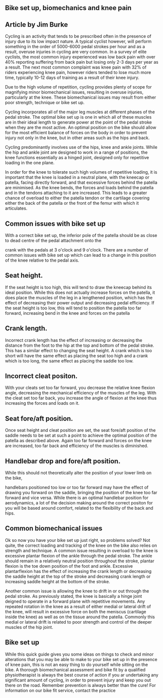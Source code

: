 <!-- image -->

## Bike set up, biomechanics and knee pain

## Article by Jim Burke

Cycling is an activity that tends to be prescribed often in the presence of injury due to its low impact nature.  A typical cyclist however, will perform something in the order of 5000-6000 pedal strokes per hour and as a result, overuse injuries in cycling are very common.  In a survey of elite cyclists, the most common injury experienced was low back pain with over 40% reporting suffering from back pain but losing only 2-3 days per year as a result.  The next most common complaint was knee pain with 32% of riders experiencing knee pain, however riders tended to lose much more time, typically 10-12 days of training as a result of their knee injury.

Due to the high volume of repetition, cycling provides plenty of scope for magnifying minor biomechanical issues, resulting in overuse injuries, particularly at the knee.  These biomechanical issues may result from either poor strength, technique or bike set up.

<!-- image -->

Cycling incorporates all of the major leg muscles at different phases of the pedal stroke.  The optimal bike set up is one in which all of these muscles are in their ideal length to generate power at the point of the pedal stroke when they are the most active.   An optimal position on the bike should allow for the most efficient balance of forces on the body in order to prevent injury not only in the knee, but in other areas such as the hips and back.

Cycling predominantly involves use of the hips, knee and ankle joints.  While the hip and ankle joint are designed to work in a range of positions, the knee functions essentially as a hinged joint, designed only for repetitive loading in the one plane.

In order for the knee to tolerate such high volumes of repetitive loading, it is important that the knee is loaded in a neutral plane, with the kneecap or patella, facing directly forward, and that excessive forces behind the patella are minimised.  As the knee bends, the forces and loads behind the patella and in the tendons attaching to it are increased.  This leads to a greater chance of overload to either the patella tendon or the cartilage covering either the back of the patella or the front of the femur with which it articulates.

## Common issues with bike set up

With a correct bike set up, the inferior pole of the patella should be as close to dead centre of the pedal attachment onto the

<!-- image -->

crank with the pedals at 3 o'clock and 9 o'clock.  There are a number of common issues with bike set up which can lead to a change in this position of the knee relative to the pedal axis.

## Seat height.

<!-- image -->

If the seat height is too high, this will tend to draw the kneecap behind its ideal position.  While this does not actually increase   forces   on   the   patella,   it   does   place   the   muscles   of   the   leg   in   a   lengthened   position,   which   has   the   effect   of decreasing their power output and decreasing pedal efficiency.   If the seat height is too low, this will tend to position the patella too far forward, increasing bend in the knee and forces on the patella

## Crank length.

Incorrect crank length has the effect of increasing or decreasing the distance from the foot to the hip at the top and bottom of the pedal stroke.  This has a similar effect to changing the seat height.  A crank which is too short will have the same effect as placing the seat too high and a crank which is too long, the same effect as placing the saddle too low.

## Incorrect cleat positon.

With your cleats set too far forward, you decrease the relative knee flexion angle, decreasing the mechanical efficiency of the muscles of the leg.  With the cleat set too   far   back,   you   increase   the   angle   of   flexion   at   the   knee   thus   increasing   the forces and loads on it.

## Seat fore/aft position.

Once seat height and cleat position are set, the seat fore/aft position of the saddle needs to be set at such a point to achieve the optimal position of the patella as described above.  Again too far forward and forces on the knee are increased, too far back and efficiency of the muscles is diminished.

## Handlebar drop and fore/aft position.

While this should not theoretically alter the position of your lower limb on the bike,

<!-- image -->

handlebars positioned too low or too far forward may have the effect of drawing you forward on the saddle, bringing the position of the knee too far forward and vice versa.  While there is an optimal handlebar position for aerodynamics, a lot of the decision making around the correct positon for you will be based around comfort, related to the flexibility of the back and hips.

## Common biomechanical issues

Ok so now you have your bike set up just right, so problems solved?  Not quite, the correct loading and tracking of the knee on the bike also relies on strength and technique.  A common issue resulting in overload to the knee is excessive plantar flexion   of   the   ankle   through   the   pedal   stroke.         The   ankle   should   remain   in   a   relatively   neutral   position   throughout   the stroke, plantar flexion is the toe down position of the foot and ankle.   Excessive plantarflexion has the effect of increasing the crank length or decreasing the saddle height at the top of the stroke and decreasing crank length or increasing saddle height at the bottom of the stroke.

Another common issue is allowing the knee to drift in or out through the pedal stroke.  As previously stated, the knee is basically a hinge joint deigned to operate in a forward plane with repetitive movements.  Any repeated rotation in the knee as a result of either medial or lateral drift of the knee, will result in excessive force on both the meniscus (cartilage inside the knee) as well as on the tissue around the patella.  Commonly this medial or lateral drift is related to poor strength and control of the deeper muscles of the hip joint.

## Bike set up

While this quick guide gives you some ideas on things to check and minor alterations that you may be able to make to your bike set up in the presence of knee pain, this is not an easy thing to do yourself while sitting on the bike.  A thorough biomechanical   assessment   and   bike   fit   by   a   qualified   physiotherapist   is   always   the   best   course   of   action   if   you   ar undertaking any significant amount of cycling, in order to prevent injury and keep you out there on the road.   Remember prevention is always better than the cure!  For information on our bike fit service, contact the practice